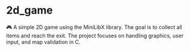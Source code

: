 # 2d_game
🎮 A simple 2D game using the MiniLibX library. The goal is to collect all items and reach the exit. The project focuses on handling graphics, user input, and map validation in C.
